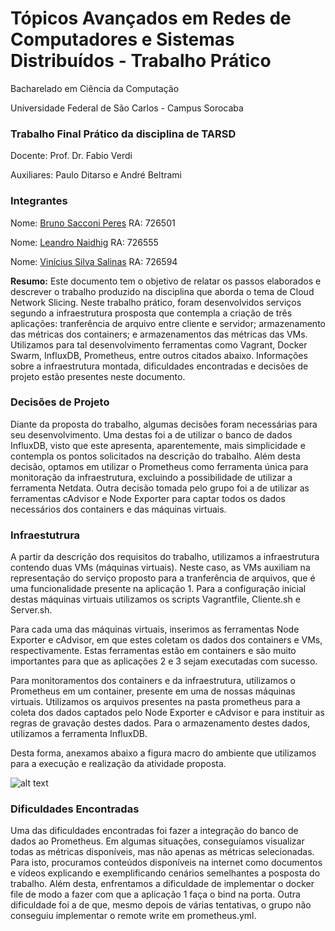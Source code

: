# Tópicos Avançados em Redes de Computadores e Sistemas Distribuídos - Trabalho Prático

Bacharelado em Ciência da Computação

Universidade Federal de São Carlos - Campus Sorocaba

### Trabalho Final Prático da disciplina de TARSD

Docente: Prof.  Dr.  Fabio Verdi

Auxiliares: Paulo Ditarso e André Beltrami

### Integrantes
Nome: [Bruno Sacconi Peres](https://github.com/mdk97)
RA: 726501

Nome: [Leandro Naidhig](https://github.com/Leandro-Naidhig)
RA: 726555

Nome: [Vinícius Silva Salinas](https://github.com/viniciussalinas)
RA: 726594

**Resumo:** Este documento tem o objetivo de relatar os passos elaborados e descrever o trabalho produzido na disciplina que aborda o tema de Cloud Network Slicing. Neste trabalho prático, foram desenvolvidos serviços segundo a infraestrutura prosposta que contempla a criação de três aplicações: tranferência de arquivo entre cliente e servidor; armazenamento das métricas dos containers; e armazenamentos das métricas das VMs. Utilizamos para tal desenvolvimento ferramentas como Vagrant, Docker Swarm, InfluxDB, Prometheus, entre outros citados abaixo. Informações sobre a infraestrutura montada, dificuldades encontradas e decisões de projeto estão presentes neste documento.

### Decisões de Projeto

Diante da proposta do trabalho, algumas decisões foram necessárias para seu desenvolvimento. Uma destas foi a de utilizar o banco de dados InfluxDB, visto que este apresenta, aparentemente, mais simplicidade e contempla os pontos solicitados na descrição do trabalho. Além desta decisão, optamos em utilizar o Prometheus como ferramenta única para monitoração da infraestrutura, excluindo a possibilidade de utilizar a ferramenta Netdata. Outra decisão tomada pelo grupo foi a de utilizar as ferramentas cAdvisor e Node Exporter para captar todos os dados necessários dos containers e das máquinas virtuais.

### Infraestutrura

A partir da descrição dos requisitos do trabalho, utilizamos a infraestrutura contendo duas VMs (máquinas virtuais). Neste caso, as VMs auxiliam na representação do serviço proposto para a tranferência de arquivos, que é uma funcionalidade presente na aplicação 1. Para a configuração inicial destas máquinas virtuais utilizamos os scripts Vagrantfile, Cliente.sh e Server.sh.

Para cada uma das máquinas virtuais, inserimos as ferramentas Node Exporter e cAdvisor, em que estes coletam os dados dos containers e VMs, respectivamente. Estas ferramentas estão em containers e são muito importantes para que as aplicações 2 e 3 sejam executadas com sucesso.

Para monitoramentos dos containers e da infraestrutura, utilizamos o Prometheus em um container, presente em uma de nossas máquinas virtuais. Utilizamos os arquivos presentes na pasta prometheus para a coleta dos dados captados pelo Node Exporter e cAdvisor e para instituir as regras de gravação destes dados. Para o armazenamento destes dados, utilizamos a ferramenta InfluxDB.

Desta forma, anexamos abaixo a figura macro do ambiente que utilizamos para a execução e realização da atividade proposta.

![alt text](https://github.com/Leandro-Naidhig/Trabalho01-TARSD/blob/master/ArquiteturaTARSD.jpg?raw=true)

### Dificuldades Encontradas

Uma das dificuldades encontradas foi fazer a integração do banco de dados ao Prometheus. Em algumas situações, conseguíamos visualizar todas as métricas disponíveis, mas não apenas as métricas selecionadas. Para isto, procuramos conteúdos disponíveis na internet como documentos e vídeos explicando e exemplificando cenários semelhantes a posposta do trabalho. Além desta, enfrentamos a dificuldade de implementar o docker file de modo a fazer com que a aplicação 1 faça o bind na porta. Outra dificuldade foi a de que, mesmo depois de várias tentativas, o grupo não conseguiu implementar o remote write em prometheus.yml.
